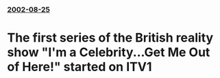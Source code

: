 ### [2002-08-25](/news/2002/08/25/index.md)

#  The first series of the British reality show "I'm a Celebrity...Get Me Out of Here!" started on ITV1



